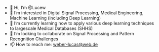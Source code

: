- 👋 Hi, I’m @Lucew
- 👀 I’m interested in Digital Signal Processing, Medical Engineering, Machine Learning (including Deep Learning)
- 🌱 I’m currently learning how to apply various deep learning techniques to largescale Medical Databases (SHHS)
- 💞️ I’m looking to collaborate on Signal Processing and Pattern Recognition Challenges
- 📫 How to reach me: weber-lucas@web.de

<!---
Lucew/Lucew is a ✨ special ✨ repository because its `README.md` (this file) appears on your GitHub profile.
You can click the Preview link to take a look at your changes.
--->
